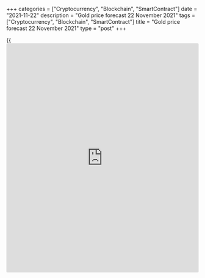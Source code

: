 +++
categories = ["Cryptocurrency", "Blockchain", "SmartContract"]
date = "2021-11-22"
description = "Gold price forecast 22 November 2021"
tags = ["Cryptocurrency", "Blockchain", "SmartContract"]
title = "Gold price forecast 22 November 2021"
type = "post"
+++

{{<iframe id="large-banner" src="https://www.bounty.group/#slide=4.0" width="100%" height="600" scrolling="no" style="border: 0px solid rgb(216, 221, 230); border-radius: 3px;">}}

2021-11-22

2021-11-22

Gold is set to decline. Forecast as of 22.11.2021Dmitri Demidenko

According to [XAUUSD][1] bulls, the gold rally is based on high
inflation. However, [historical](https://www.fintechee.com/services/historical-data-for-forex/)ly, the precious metal has not reacted to
inflation, but to what the Fed thinks about inflation. What has changed
now? Let us discuss the Forex outlook and make up a gold trading plan.

## Fundamental gold forecast for a week

The price of gold will have to fall no matter how good it looks in the
short term due to the [historical](https://www.fintechee.com/services/historical-data-for-forex/)ly low real yields on US Treasury bonds.
The strong dollar, the hawkish Fed, and the US economy's willingness to
withstand higher debt rates allow me to recommend selling [XAUUSD][1].
No matter how high the price of gold has risen.

According to the USB, the fair value of gold is $1,910 per ounce. This
forecast is based on the TIPS yield and the USD index. However, the bank
lowered its forecast for the gold price for 2022 from $1,900 to $1,860,
citing its inability to compete with Bitcoin. The USB officials probably
believe that the lack of capital inflows into gold-focused [ETF](https://www.fixpro.org/post/etf-liquidity/)s is
caused by the flow of money into the crypto market. In my opinion, the
reason is different. XAU buyers are well aware of the speculative nature
of the gold rally and are reluctant to buy what looks too expensive
today. Indeed, according to the CFTC, hedge funds have increased their
gold net longs to their highest levels in ten months.

Speculators rely on fast-growing inflation. In the US, Canada and the
UK, it reached the highest levels in several decades. In Turkey, Brazil
and Argentina it accelerated to double digits.

### Inflation dynamics

 _Source: Financial Times._

The problem is that gold price reacts not to inflation, but to what the
Fed officials think about inflation. As long as the Fed continued the
mantra about the temporary nature of high PCE, the precious metal was
doing just fine. But currently, FOMC officials deny both the longer-term
nature of price growth, associated not only with supply chains, but also
with domestic demand, and the frenzied pace of labor market recovery.
According to Christopher Waller, at the current rate of increase in
employment, unemployment will very soon return to 4%. This will allow
raising the federal funds rate in the second quarter.

The Fed Vice President, Richard Clarida, stated that the issue of
accelerating the QE tapering will be discussed in December. This led to
an increase in the probability of three acts of monetary restriction in
2022 significantly above 50%, although a month ago it was about 25%.
This contributes to both the rally in Treasury yields and the
strengthening of the dollar, as well as an increase in its volatility,
which is an alarming signal for gold.

### Dynamics of the US dollar volatility



 _Source: Bloomberg._

### Weekly gold trading plan

The possible appointment of Lael Brainard as chairman of the Fed serves
as a risk factor for the [XAUUSD][1] bulls. If that happens, the chances
of an aggressive monetary tightening in 2022, Treasury yields and
greenback yields will drop for a while. However, rates will rise anyway.
This circumstance gives reason to adhere to the [previous][2] strategy
of gold sales. XAU inability to return above $1850 is a sign of the
bulls' weakness and a reason for the shorts' formation.



## Price chart of XAUUSD in real time mode

The content of this article reflects the author’s opinion and does not
necessarily reflect the official position of LiteForex. The material
published on this page is provided for informational purposes only and
should not be considered as the provision of investment advice for the
purposes of Directive 2004/39/EC.

Rate this article:

{{value}}

( {{count}} {{title}} )

   1. my.liteforex.com/trading/chart?symbol=XAUUSD&returnUrl=true
   2. www.liteforex.com/blog/analysts-opinions/gold-crossed-the-line-forecast-as-of-15112021/